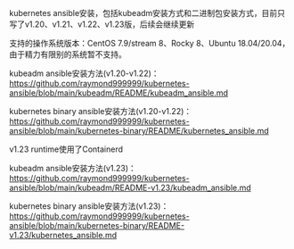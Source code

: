 kubernetes ansible安装，包括kubeadm安装方式和二进制包安装方式，目前只写了v1.20、v1.21、v1.22、v1.23版，后续会继续更新

支持的操作系统版本：CentOS 7.9/stream 8、Rocky 8、Ubuntu 18.04/20.04，由于精力有限别的系统暂不支持。

kubeadm ansible安装方法(v1.20-v1.22)：https://github.com/raymond999999/kubernetes-ansible/blob/main/kubeadm/README/kubeadm_ansible.md

kubernetes binary ansible安装方法(v1.20-v1.22)：https://github.com/raymond999999/kubernetes-ansible/blob/main/kubernetes-binary/README/kubernetes_ansible.md

v1.23 runtime使用了Containerd

kubeadm ansible安装方法(v1.23)：https://github.com/raymond999999/kubernetes-ansible/blob/main/kubeadm/README-v1.23/kubeadm_ansible.md

kubernetes binary ansible安装方法(v1.23)：https://github.com/raymond999999/kubernetes-ansible/blob/main/kubernetes-binary/README-v1.23/kubernetes_ansible.md


